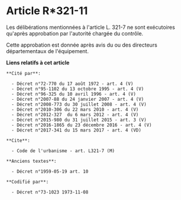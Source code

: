# Article R*321-11

Les délibérations mentionnées à l'article L. 321-7 ne sont exécutoires qu'après approbation par l'autorité chargée du
contrôle.

Cette approbation est donnée après avis du ou des directeurs départementaux de l'équipement.

**Liens relatifs à cet article**

	**Cité par**:

	  - Décret n°72-770 du 17 août 1972 - art. 4 (V)
	  - Décret n°95-1102 du 13 octobre 1995 - art. 4 (V)
	  - Décret n°96-325 du 10 avril 1996 - art. 4 (V)
	  - Décret n°2007-88 du 24 janvier 2007 - art. 4 (V)
	  - Décret n°2008-773 du 30 juillet 2008 - art. 4 (V)
	  - Décret n°2010-306 du 22 mars 2010 - art. 4 (V)
	  - Décret n°2012-327  du 6 mars 2012 - art. 4 (V)
	  - Décret n°2015-980 du 31 juillet 2015 - art. 3 (V)
	  - Décret n°2016-1865 du 23 décembre 2016 - art. 4 (V)
	  - Décret n°2017-341 du 15 mars 2017 - art. 4 (VD)

	**Cite**:

	  - Code de l'urbanisme - art. L321-7 (M)

	**Anciens textes**:

	  - Décret n°1959-05-19 art. 10

	**Codifié par**:

	  - Décret n°73-1023 1973-11-08
